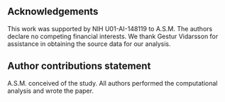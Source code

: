 ## Acknowledgements

This work was supported by NIH U01-AI-148119 to A.S.M. The authors declare no competing financial interests. We thank Gestur Vidarsson for assistance in obtaining the source data for our analysis.

## Author contributions statement

A.S.M. conceived of the study. All authors performed the computational analysis and wrote the paper.
